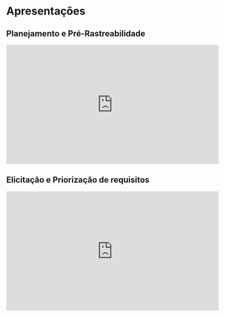 # <a>Apresentações</a>

## <a>Planejamento e Pré-Rastreabilidade</a>

<iframe width="560" height="315" src="https://www.youtube.com/embed/2OMZSk2WDJk" title="Apresentação 1 - VivaBem" frameborder="0" allow="accelerometer; autoplay; clipboard-write; encrypted-media; gyroscope; picture-in-picture" allowfullscreen></iframe>

## <a>Elicitação e Priorização de requisitos</a>

<iframe width="560" height="315" src="https://www.youtube.com/embed/EJq8DCl6Q3I" title="YouTube video player" frameborder="0" allow="accelerometer; autoplay; clipboard-write; encrypted-media; gyroscope; picture-in-picture" allowfullscreen></iframe>
